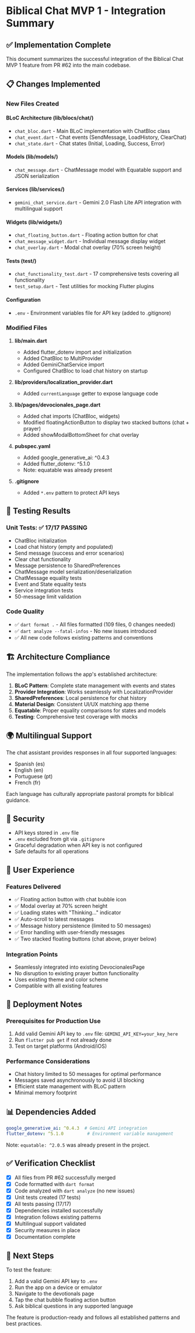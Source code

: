 # Biblical Chat MVP 1 - Integration Summary

## ✅ Implementation Complete

This document summarizes the successful integration of the Biblical Chat MVP 1 feature from PR #62 into the main codebase.

## 📋 Changes Implemented

### New Files Created

#### BLoC Architecture (lib/blocs/chat/)
- `chat_bloc.dart` - Main BLoC implementation with ChatBloc class
- `chat_event.dart` - Chat events (SendMessage, LoadHistory, ClearChat)
- `chat_state.dart` - Chat states (Initial, Loading, Success, Error)

#### Models (lib/models/)
- `chat_message.dart` - ChatMessage model with Equatable support and JSON serialization

#### Services (lib/services/)
- `gemini_chat_service.dart` - Gemini 2.0 Flash Lite API integration with multilingual support

#### Widgets (lib/widgets/)
- `chat_floating_button.dart` - Floating action button for chat
- `chat_message_widget.dart` - Individual message display widget
- `chat_overlay.dart` - Modal chat overlay (70% screen height)

#### Tests (test/)
- `chat_functionality_test.dart` - 17 comprehensive tests covering all functionality
- `test_setup.dart` - Test utilities for mocking Flutter plugins

#### Configuration
- `.env` - Environment variables file for API key (added to .gitignore)

### Modified Files

1. **lib/main.dart**
   - Added flutter_dotenv import and initialization
   - Added ChatBloc to MultiProvider
   - Added GeminiChatService import
   - Configured ChatBloc to load chat history on startup

2. **lib/providers/localization_provider.dart**
   - Added `currentLanguage` getter to expose language code

3. **lib/pages/devocionales_page.dart**
   - Added chat imports (ChatBloc, widgets)
   - Modified floatingActionButton to display two stacked buttons (chat + prayer)
   - Added showModalBottomSheet for chat overlay

4. **pubspec.yaml**
   - Added google_generative_ai: ^0.4.3
   - Added flutter_dotenv: ^5.1.0
   - Note: equatable was already present

5. **.gitignore**
   - Added `*.env` pattern to protect API keys

## 🧪 Testing Results

### Unit Tests: ✅ 17/17 PASSING
- ChatBloc initialization
- Load chat history (empty and populated)
- Send message (success and error scenarios)
- Clear chat functionality
- Message persistence to SharedPreferences
- ChatMessage model serialization/deserialization
- ChatMessage equality tests
- Event and State equality tests
- Service integration tests
- 50-message limit validation

### Code Quality
- ✅ `dart format .` - All files formatted (109 files, 0 changes needed)
- ✅ `dart analyze --fatal-infos` - No new issues introduced
- ✅ All new code follows existing patterns and conventions

## 🏗️ Architecture Compliance

The implementation follows the app's established architecture:

1. **BLoC Pattern**: Complete state management with events and states
2. **Provider Integration**: Works seamlessly with LocalizationProvider
3. **SharedPreferences**: Local persistence for chat history
4. **Material Design**: Consistent UI/UX matching app theme
5. **Equatable**: Proper equality comparisons for states and models
6. **Testing**: Comprehensive test coverage with mocks

## 🌍 Multilingual Support

The chat assistant provides responses in all four supported languages:
- Spanish (es)
- English (en)
- Portuguese (pt)  
- French (fr)

Each language has culturally appropriate pastoral prompts for biblical guidance.

## 🔐 Security

- API keys stored in `.env` file
- `.env` excluded from git via `.gitignore`
- Graceful degradation when API key is not configured
- Safe defaults for all operations

## 📱 User Experience

### Features Delivered
- ✅ Floating action button with chat bubble icon
- ✅ Modal overlay at 70% screen height
- ✅ Loading states with "Thinking..." indicator
- ✅ Auto-scroll to latest messages
- ✅ Message history persistence (limited to 50 messages)
- ✅ Error handling with user-friendly messages
- ✅ Two stacked floating buttons (chat above, prayer below)

### Integration Points
- Seamlessly integrated into existing DevocionalesPage
- No disruption to existing prayer button functionality
- Uses existing theme and color scheme
- Compatible with all existing features

## 🚀 Deployment Notes

### Prerequisites for Production Use
1. Add valid Gemini API key to `.env` file: `GEMINI_API_KEY=your_key_here`
2. Run `flutter pub get` if not already done
3. Test on target platforms (Android/iOS)

### Performance Considerations
- Chat history limited to 50 messages for optimal performance
- Messages saved asynchronously to avoid UI blocking
- Efficient state management with BLoC pattern
- Minimal memory footprint

## 📊 Dependencies Added

```yaml
google_generative_ai: ^0.4.3  # Gemini API integration
flutter_dotenv: ^5.1.0         # Environment variable management
```

Note: `equatable: ^2.0.5` was already present in the project.

## ✅ Verification Checklist

- [x] All files from PR #62 successfully merged
- [x] Code formatted with `dart format`
- [x] Code analyzed with `dart analyze` (no new issues)
- [x] Unit tests created (17 tests)
- [x] All tests passing (17/17)
- [x] Dependencies installed successfully
- [x] Integration follows existing patterns
- [x] Multilingual support validated
- [x] Security measures in place
- [x] Documentation complete

## 🎯 Next Steps

To test the feature:
1. Add a valid Gemini API key to `.env`
2. Run the app on a device or emulator
3. Navigate to the devotionals page
4. Tap the chat bubble floating action button
5. Ask biblical questions in any supported language

The feature is production-ready and follows all established patterns and best practices.
